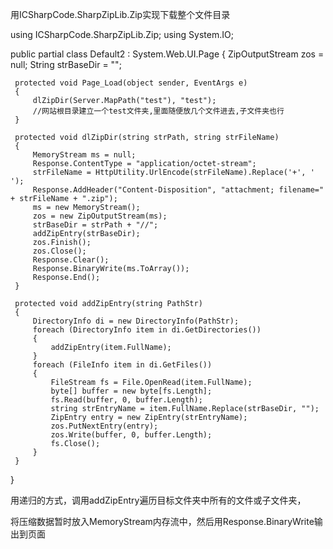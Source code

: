 ﻿用ICSharpCode.SharpZipLib.Zip实现下载整个文件目录

using ICSharpCode.SharpZipLib.Zip;
using System.IO;

public partial class Default2 : System.Web.UI.Page
{
     ZipOutputStream zos = null;
     String strBaseDir = "";

     protected void Page_Load(object sender, EventArgs e)
     {
         dlZipDir(Server.MapPath("test"), "test");
         //网站根目录建立一个test文件夹,里面随便放几个文件进去,子文件夹也行
     }

     protected void dlZipDir(string strPath, string strFileName)
     {
         MemoryStream ms = null;
         Response.ContentType = "application/octet-stream";
         strFileName = HttpUtility.UrlEncode(strFileName).Replace('+', ' ');
         Response.AddHeader("Content-Disposition", "attachment; filename=" + strFileName + ".zip");
         ms = new MemoryStream();
         zos = new ZipOutputStream(ms);
         strBaseDir = strPath + "//";
         addZipEntry(strBaseDir);
         zos.Finish();
         zos.Close();
         Response.Clear();
         Response.BinaryWrite(ms.ToArray());
         Response.End();
     }

     protected void addZipEntry(string PathStr)
     {
         DirectoryInfo di = new DirectoryInfo(PathStr);
         foreach (DirectoryInfo item in di.GetDirectories())
         {
             addZipEntry(item.FullName);
         }
         foreach (FileInfo item in di.GetFiles())
         {
             FileStream fs = File.OpenRead(item.FullName);
             byte[] buffer = new byte[fs.Length];
             fs.Read(buffer, 0, buffer.Length);
             string strEntryName = item.FullName.Replace(strBaseDir, "");
             ZipEntry entry = new ZipEntry(strEntryName);
             zos.PutNextEntry(entry);
             zos.Write(buffer, 0, buffer.Length);
             fs.Close();
         }
     }
}

用递归的方式，调用addZipEntry遍历目标文件夹中所有的文件或子文件夹，

将压缩数据暂时放入MemoryStream内存流中，然后用Response.BinaryWrite输出到页面
